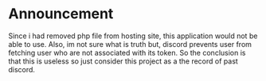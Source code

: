 # Announcement
Since i had removed php file from hosting site, this application would not be able to use.
Also, im not sure what is truth but, discord prevents user from fetching user who are not associated with its token.
So the conclusion is that this is useless so just consider this project as a the record of past discord.
